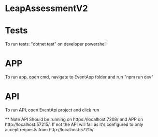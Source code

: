 # LeapAssessmentV2

# Tests
To run tests: "dotnet test" on developer powershell

# APP
To run app, open cmd, navigate to EventApp folder and run "npm run dev"

# API
To run API, open EventApi project and click run

** Note API Should be running on https://localhost:7208/ and APP on http://localhost:57215/. If not the API will fail as it's configured to only accept requests from http://localhost:57215/.
